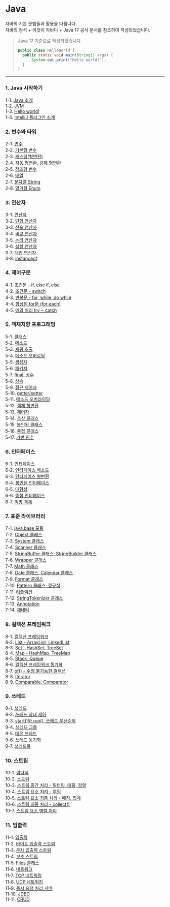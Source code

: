# Java
자바의 기본 문법들과 활용을 다룹니다. <br/>
자바의 정석 + 이것이 자바다 + Java 17 공식 문서를 참조하여 작성되었습니다.

>Java 17 기준으로 작성되었습니다.
> ```java
> public class HelloWorld {
>   public static void main(String[] args) {
>       System.out.print("Hello world!");
>   }
> }
>```

<hr/>

### 1. Java 시작하기
1-1. [Java 소개](https://velog.io/@bami/Java-Java) <br/>
1-2. [JVM](https://velog.io/@bami/Java-JVM-%EC%9E%90%EB%B0%94-%EA%B0%80%EC%83%81-%EB%A8%B8%EC%8B%A0) <br/>
1-3. [Hello world!](https://velog.io/@bami/Java-Hello-world) <br/>
1-4. [IntelliJ 플러그인 소개](https://velog.io/@bami/IntelliJ-%ED%94%8C%EB%9F%AC%EA%B7%B8%EC%9D%B8) <br/>

### 2. 변수와 타입
2-1. [변수](https://velog.io/@bami/Java-%EB%B3%80%EC%88%98) <br/>
2-2. [기본형 변수](https://velog.io/@bami/Java-%EB%B3%80%EC%88%98-%ED%83%80%EC%9E%85-%EA%B8%B0%EB%B3%B8%ED%98%95) <br/>
2-3. [캐스팅(형변환)](https://velog.io/@bami/Java-%EC%BA%90%EC%8A%A4%ED%8C%85) <br/>
2-4. [자동 형변환, 강제 형변환](https://velog.io/@bami/Java-%EC%9E%90%EB%8F%99-%ED%98%95%EB%B3%80%ED%99%98-%EA%B0%95%EC%A0%9C-%ED%98%95%EB%B3%80%ED%99%98) <br/>
2-5. [참조형 변수](https://velog.io/@bami/Java-%EB%B3%80%EC%88%98-%ED%83%80%EC%9E%85-%EC%B0%B8%EC%A1%B0%ED%98%95) <br/>
2-6. [배열](https://velog.io/@bami/Java-%EB%B0%B0%EC%97%B4) <br/>
2-7. [문자열 String](https://velog.io/@bami/Java-%EB%AC%B8%EC%9E%90%EC%97%B4-%ED%83%80%EC%9E%85-String) <br/>
2-8. [열거형 Enum](https://velog.io/@bami/Java-%EC%97%B4%EA%B1%B0%ED%98%95-Enum) <br/>

### 3. 연산자
3-1. [연산자](https://velog.io/@bami/Java-%EC%97%B0%EC%82%B0%EC%9E%90) <br/>
3-2. [단항 연산자](https://velog.io/@bami/Java-%EB%8B%A8%ED%95%AD-%EC%97%B0%EC%82%B0%EC%9E%90) <br/>
3-3. [산술 연산자](https://velog.io/@bami/Java-%EC%82%B0%EC%88%A0-%EC%97%B0%EC%82%B0%EC%9E%90) <br/>
3-4. [비교 연산자](https://velog.io/@bami/Java-%EB%B9%84%EA%B5%90-%EC%97%B0%EC%82%B0%EC%9E%90) <br/>
3-5. [논리 연산자](https://velog.io/@bami/Java-%EB%85%BC%EB%A6%AC-%EC%97%B0%EC%82%B0%EC%9E%90) <br/>
3-6. [삼항 연산자](https://velog.io/@bami/Java-%EC%82%BC%ED%95%AD-%EC%97%B0%EC%82%B0%EC%9E%90) <br/>
3-7. [대입 연산자](https://velog.io/@bami/Java-%EB%8C%80%EC%9E%85-%EC%97%B0%EC%82%B0%EC%9E%90) <br/>
3-8. [instanceof](https://velog.io/@bami/Java-instanceof-%EC%97%B0%EC%82%B0%EC%9E%90) <br/>

### 4. 제어구문
4-1. [조건문 - if, else if, else](https://velog.io/@bami/Java-%EC%A1%B0%EA%B1%B4%EB%AC%B8-if-elseif-else) <br/>
4-2. [조건문 - switch](https://velog.io/@bami/Java-%EC%A1%B0%EA%B1%B4%EB%AC%B8-switch) <br/>
4-3. [반복문 - for, while, do while](https://velog.io/@bami/Java-%EB%B0%98%EB%B3%B5%EB%AC%B8) <br/>
4-4. [향상된 for문 (for each)](https://velog.io/@bami/Java-%ED%96%A5%EC%83%81%EB%90%9C-for%EB%AC%B8-ke2utfee) <br/>
4-5. [예외 처리 try ~ catch](https://velog.io/@bami/Java-%EC%98%88%EC%99%B8%EC%B2%98%EB%A6%AC-try-catch) <br/>

### 5. 객체지향 프로그래밍
5-1. [클래스](https://velog.io/@bami/Java-%ED%81%B4%EB%9E%98%EC%8A%A4) <br/>
5-2. [메소드](https://velog.io/@bami/Java-%EB%A9%94%EC%86%8C%EB%93%9C) <br/>
5-3. [재귀 호출](https://velog.io/@bami/Java-%EC%9E%AC%EA%B7%80%ED%98%B8%EC%B6%9C) <br/>
5-4. [메소드 오버로딩](https://velog.io/@bami/Java-%EB%A9%94%EC%86%8C%EB%93%9C-%EC%98%A4%EB%B2%84%EB%A1%9C%EB%94%A9) <br/>
5-5. [생성자](https://velog.io/@bami/Java-%EC%83%9D%EC%84%B1%EC%9E%90) <br/>
5-6. [패키지](https://velog.io/@bami/Java-%ED%8C%A8%ED%82%A4%EC%A7%80) <br/>
5-7. [final, 상수](https://velog.io/@bami/Java-final%EA%B3%BC-%EC%83%81%EC%88%98) <br/>
5-8. [상속](https://velog.io/@bami/Java-%EC%83%81%EC%86%8D) <br/>
5-9. [접근 제어자](https://velog.io/@bami/Java-%EC%A0%91%EA%B7%BC-%EC%A0%9C%EC%96%B4%EC%9E%90) <br/>
5-10. [getter/setter](https://velog.io/@bami/Java-getter-setter) <br/>
5-11. [메소드 오버라이딩](https://velog.io/@bami/Java-%EB%A9%94%EC%86%8C%EB%93%9C-%EC%98%A4%EB%B2%84%EB%9D%BC%EC%9D%B4%EB%94%A9) <br/>
5-12. [객체 형변환](https://velog.io/@bami/Java-%EA%B0%9D%EC%B2%B4-%ED%98%95%EB%B3%80%ED%99%98) <br/>
5-13. [제어자](https://velog.io/@bami/Java-%EC%A0%9C%EC%96%B4%EC%9E%90-Modifier) <br/>
5-14. [추상 클래스](https://velog.io/@bami/Java-%EC%B6%94%EC%83%81%ED%81%B4%EB%9E%98%EC%8A%A4-knha0cye) <br/>
5-15. [봉인된 클래스](https://velog.io/@bami/Java-%EB%B4%89%EC%9D%B8%EB%90%9C-%ED%81%B4%EB%9E%98%EC%8A%A4) <br/>
5-16. [중첩 클래스](https://velog.io/@bami/Java-%EC%A4%91%EC%B2%A9-%ED%81%B4%EB%9E%98%EC%8A%A4) <br/>
5-17. [가변 인수](https://velog.io/@bami/Java-%EA%B0%80%EB%B3%80%EC%9D%B8t%EC%88%98-Varargs) <br/>

### 6. 인터페이스
6-1. [인터페이스](https://velog.io/@bami/Java-%EC%9D%B8%ED%84%B0%ED%8E%98%EC%9D%B4%EC%8A%A4) <br/>
6-2. [인터페이스 메소드](https://velog.io/@bami/Java-%EC%9D%B8%ED%84%B0%ED%8E%98%EC%9D%B4%EC%8A%A4-%EB%A9%94%EC%86%8C%EB%93%9C) <br/>
6-3. [인터페이스 형변환](https://velog.io/@bami/Java-%EC%9D%B8%ED%84%B0%ED%8E%98%EC%9D%B4%EC%8A%A4-%ED%83%80%EC%9E%85-%EB%B3%80%ED%99%98) <br/>
6-4. [봉인된 인터페이스](https://velog.io/@bami/Java-%EB%B4%89%EC%9D%B8%EB%90%9C-%EC%9D%B8%ED%84%B0%ED%8E%98%EC%9D%B4%EC%8A%A4) <br/>
6-5. [다형성](https://velog.io/@bami/Java-%EB%8B%A4%ED%98%95%EC%84%B1) <br/>
6-6. [중첩 인터페이스](https://velog.io/@bami/Java-%EC%A4%91%EC%B2%A9-%EC%9D%B8%ED%84%B0%ED%8E%98%EC%9D%B4%EC%8A%A4) <br/>
6-7. [익명 객체](https://velog.io/@bami/Java-%EC%9D%B5%EB%AA%85-%EA%B0%9D%EC%B2%B4) <br/>

### 7. 표준 라이브러리
7-1. [java.base 모듈](https://velog.io/@bami/Java-java.base-module) <br/>
7-2. [Object 클래스](https://velog.io/@bami/Java-Object-%ED%81%B4%EB%9E%98%EC%8A%A4) <br/>
7-3. [System 클래스](https://velog.io/@bami/Java-System-%ED%81%B4%EB%9E%98%EC%8A%A4) <br/>
7-4. [Scanner 클래스](https://velog.io/@bami/Java-%EC%BD%98%EC%86%94%EC%97%90%EC%84%9C-%EB%8D%B0%EC%9D%B4%ED%84%B0-%EC%9E%85%EB%A0%A5%ED%95%98%EA%B8%B0) <br/>
7-5. [StringBuffer 클래스, StringBuilder 클래스](https://velog.io/@bami/Java-StringBufferStringBuilder-%ED%81%B4%EB%9E%98%EC%8A%A4) <br/>
7-6. [Wrapper 클래스](https://velog.io/@bami/Java-Wrapper-%ED%81%B4%EB%9E%98%EC%8A%A4) <br/>
7-7. [Math 클래스](https://velog.io/@bami/Java-Math-%ED%81%B4%EB%9E%98%EC%8A%A4) <br/>
7-8. [Date 클래스, Calendar 클래스](https://velog.io/@bami/Java-Date-%ED%81%B4%EB%9E%98%EC%8A%A4-Calendar-%ED%81%B4%EB%9E%98%EC%8A%A4) <br/>
7-9. [Format 클래스](https://velog.io/@bami/Java-Format-%ED%81%B4%EB%9E%98%EC%8A%A4) <br/>
7-10. [Pattern 클래스, 정규식](https://velog.io/@bami/Java-%EC%A0%95%EA%B7%9C-%ED%91%9C%ED%98%84%EC%8B%9D%EA%B3%BC-Pattern-%ED%81%B4%EB%9E%98%EC%8A%A4) <br/>
7-11. [리플렉션](https://velog.io/@bami/Java-%EB%A6%AC%ED%94%8C%EB%A0%89%EC%85%98) <br/>
7-12. [StringTokenizer 클래스](https://velog.io/@bami/Java-StringTokenizer-%ED%81%B4%EB%9E%98%EC%8A%A4) <br/>
7-13. [Annotation](https://velog.io/@bami/Java-Annotation) <br/>
7-14. [제네릭](https://velog.io/@bami/Java-%EC%A0%9C%EB%84%A4%EB%A6%AD) <br/>

### 8. 컬렉션 프레임워크
8-1. [컬렉션 프레임워크](https://velog.io/@bami/Java-%EC%BB%AC%EB%A0%89%EC%85%98-%ED%94%84%EB%A0%88%EC%9E%84%EC%9B%8C%ED%81%AC) <br/>
8-2. [List - ArrayList, LinkedList](https://velog.io/@bami/Java-List-%EC%BB%AC%EB%A0%89%EC%85%98-ArrayList-LinkedList) <br/>
8-3. [Set - HashSet, TreeSet](https://velog.io/@bami/Java-Set-%EC%BB%AC%EB%A0%89%EC%85%98-HashSet-TreeSet) <br/>
8-4. [Map - HashMap, TreeMap](https://velog.io/@bami/Java-Map-%EC%BB%AC%EB%A0%89%EC%85%98-HashMap-TreeMap) <br/>
8-5. [Stack, Queue](https://velog.io/@bami/Java-Stack-Queue) <br/>
8-6. [컬렉션 프레임워크 동기화](https://velog.io/@bami/Java-%EC%BB%AC%EB%A0%89%EC%85%98-%ED%94%84%EB%A0%88%EC%9E%84%EC%9B%8C%ED%81%AC-%EB%8F%99%EA%B8%B0%ED%99%94) <br/>
8-7. [of() - 수정 불가능한 컬렉션](https://velog.io/@bami/Java-%EC%88%98%EC%A0%95-%EB%B6%88%EA%B0%80%EB%8A%A5%ED%95%9C-%EC%BB%AC%EB%A0%89%EC%85%98-of) <br/>
8-8. [Iterator](https://velog.io/@bami/Java-Iterator) <br/>
8-9. [Comparable, Comparator](https://velog.io/@bami/Java-Comparable%EA%B3%BC-Comparator) <br/>

### 9. 쓰레드
9-1. [쓰레드](https://velog.io/@bami/Java-%EC%93%B0%EB%A0%88%EB%93%9C-Thread) <br/>
9-2. [쓰레드 상태 제어](https://velog.io/@bami/Java-%EC%93%B0%EB%A0%88%EB%93%9C-Thread-2) <br/>
9-3. [start()와 run(), 쓰레드 우선순위](https://velog.io/@bami/Java-%EC%93%B0%EB%A0%88%EB%93%9C-Thread-3-start%EC%99%80-run-%EC%93%B0%EB%A0%88%EB%93%9C-%EC%9A%B0%EC%84%A0%EC%88%9C%EC%9C%84) <br/>
9-4. [쓰레드 그룹](https://velog.io/@bami/Java-%EC%93%B0%EB%A0%88%EB%93%9C-Thread-4-%EC%93%B0%EB%A0%88%EB%93%9C-%EA%B7%B8%EB%A3%B9) <br/>
9-5. [데몬 쓰레드](https://velog.io/@bami/Java-%EB%8D%B0%EB%AA%AC-%EC%93%B0%EB%A0%88%EB%93%9C) <br/>
9-6. [쓰레드 동기화](https://velog.io/@bami/Java-%EC%93%B0%EB%A0%88%EB%93%9C%EC%9D%98-%EB%8F%99%EA%B8%B0%ED%99%94) <br/>
9-7. [쓰레드풀](https://velog.io/@bami/Java-%EC%93%B0%EB%A0%88%EB%93%9C%ED%92%80) <br/>

### 10. 스트림
10-1. [람다식](https://velog.io/@bami/Java-%EB%9E%8C%EB%8B%A4%EC%8B%9D) <br/>
10-2. [스트림](https://velog.io/@bami/Java-%EC%8A%A4%ED%8A%B8%EB%A6%BC-Stream) <br/>
10-3. [스트림 중간 처리 - 필터링, 매핑, 정렬](https://velog.io/@bami/Java-%EC%8A%A4%ED%8A%B8%EB%A6%BC-%EC%A4%91%EA%B0%84-%EC%B2%98%EB%A6%AC-%ED%95%84%ED%84%B0%EB%A7%81-%EB%A7%A4%ED%95%91-%EC%A0%95%EB%A0%AC-%EB%A3%A8%ED%95%91) <br/>
10-4. [스트림 요소 처리 - 루핑](https://velog.io/@bami/Java-%EC%8A%A4%ED%8A%B8%EB%A6%BC-%EC%9A%94%EC%86%8C-%EC%B2%98%EB%A6%AC-%EB%A3%A8%ED%95%91) <br/>
10-5. [스트림 요소 최종 처리 - 매칭, 집계](https://velog.io/@bami/Java-%EC%9A%94%EC%86%8C-%EC%B5%9C%EC%A2%85-%EC%B2%98%EB%A6%AC-%EB%A7%A4%EC%B9%AD-%EC%A7%91%EA%B3%84) <br/>
10-6. [스트림 최종 처리 - collect()](https://velog.io/@bami/Java-%EC%8A%A4%ED%8A%B8%EB%A6%BC-%EC%B5%9C%EC%A2%85-%EC%B2%98%EB%A6%AC-%EC%9A%94%EC%86%8C-%EC%88%98%EC%A7%91-collect) <br/>
10-7. [스트림 요소 병렬 처리](https://velog.io/@bami/Java-%EC%8A%A4%ED%8A%B8%EB%A6%BC-%EC%9A%94%EC%86%8C-%EB%B3%91%EB%A0%AC-%EC%B2%98%EB%A6%AC) <br/>

### 11. 입출력
11-1. [입출력](https://velog.io/@bami/Java-%EC%9E%85%EC%B6%9C%EB%A0%A5) <br/>
11-2. [바이트 입출력 스트림](https://velog.io/@bami/Java-%EB%B0%94%EC%9D%B4%ED%8A%B8-%EC%9E%85%EC%B6%9C%EB%A0%A5-%EC%8A%A4%ED%8A%B8%EB%A6%BC) <br/>
11-3. [문자 입출력 스트림](https://velog.io/@bami/Java-%EB%AC%B8%EC%9E%90-%EC%9E%85%EC%B6%9C%EB%A0%A5-%EC%8A%A4%ED%8A%B8%EB%A6%BC) <br/>
11-4. [보조 스트림](https://velog.io/@bami/Java-%EB%B3%B4%EC%A1%B0-%EC%8A%A4%ED%8A%B8%EB%A6%BC) <br/>
11-5. [Files 클래스](https://velog.io/@bami/Java-Files-%ED%81%B4%EB%9E%98%EC%8A%A4) <br/>
11-6. [네트워크](https://velog.io/@bami/Java-%EB%84%A4%ED%8A%B8%EC%9B%8C%ED%81%AC-%EA%B8%B0%EC%B4%88-sohyvja7) <br/>
11-7. [TCP 네트워킹](https://velog.io/@bami/JAVA-TCP-%EB%84%A4%ED%8A%B8%EC%9B%8C%ED%82%B9) <br/>
11-8. [UDP 네트워킹](https://velog.io/@bami/Java-UDP-%EB%84%A4%ED%8A%B8%EC%9B%8C%ED%82%B9) <br/>
11-9. [동시 요청 처리 서버](https://velog.io/@bami/Java-%EB%8F%99%EC%8B%9C-%EC%9A%94%EC%B2%AD-%EC%B2%98%EB%A6%AC-%EC%84%9C%EB%B2%84) <br/>
11-10. [JDBC](https://velog.io/@bami/Java-JDBC) <br/>
11-11. [CRUD](https://velog.io/@bami/Java-JDBC-CRUD) <br/>